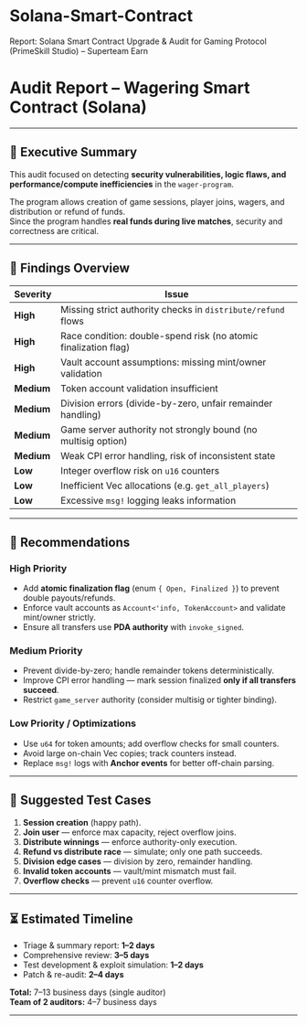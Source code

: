 # Solana-Smart-Contract
Report: Solana Smart Contract Upgrade &amp; Audit for Gaming Protocol (PrimeSkill Studio) – Superteam Earn

# Audit Report – Wagering Smart Contract (Solana)

---

## 📌 Executive Summary
This audit focused on detecting **security vulnerabilities, logic flaws, and performance/compute inefficiencies** in the `wager-program`.  

The program allows creation of game sessions, player joins, wagers, and distribution or refund of funds.  
Since the program handles **real funds during live matches**, security and correctness are critical.

---

## 🚨 Findings Overview

| Severity | Issue                                                                 |
|----------|----------------------------------------------------------------------|
| **High** | Missing strict authority checks in `distribute/refund` flows          |
| **High** | Race condition: double-spend risk (no atomic finalization flag)       |
| **High** | Vault account assumptions: missing mint/owner validation              |
| **Medium** | Token account validation insufficient                              |
| **Medium** | Division errors (divide-by-zero, unfair remainder handling)         |
| **Medium** | Game server authority not strongly bound (no multisig option)       |
| **Medium** | Weak CPI error handling, risk of inconsistent state                 |
| **Low**  | Integer overflow risk on `u16` counters                               |
| **Low**  | Inefficient Vec allocations (e.g. `get_all_players`)                  |
| **Low**  | Excessive `msg!` logging leaks information                            |

---

## 🔧 Recommendations

### High Priority
- Add **atomic finalization flag** (enum `{ Open, Finalized }`) to prevent double payouts/refunds.
- Enforce vault accounts as `Account<'info, TokenAccount>` and validate mint/owner strictly.
- Ensure all transfers use **PDA authority** with `invoke_signed`.

### Medium Priority
- Prevent divide-by-zero; handle remainder tokens deterministically.
- Improve CPI error handling — mark session finalized **only if all transfers succeed**.
- Restrict `game_server` authority (consider multisig or tighter binding).

### Low Priority / Optimizations
- Use `u64` for token amounts; add overflow checks for small counters.
- Avoid large on-chain Vec copies; track counters instead.
- Replace `msg!` logs with **Anchor events** for better off-chain parsing.

---

## 🧪 Suggested Test Cases
1. **Session creation** (happy path).  
2. **Join user** — enforce max capacity, reject overflow joins.  
3. **Distribute winnings** — enforce authority-only execution.  
4. **Refund vs distribute race** — simulate; only one path succeeds.  
5. **Division edge cases** — division by zero, remainder handling.  
6. **Invalid token accounts** — vault/mint mismatch must fail.  
7. **Overflow checks** — prevent `u16` counter overflow.

---

## ⏳ Estimated Timeline
- Triage & summary report: **1–2 days**  
- Comprehensive review: **3–5 days**  
- Test development & exploit simulation: **1–2 days**  
- Patch & re-audit: **2–4 days**  

**Total:** 7–13 business days (single auditor)  
**Team of 2 auditors:** 4–7 business days

---

